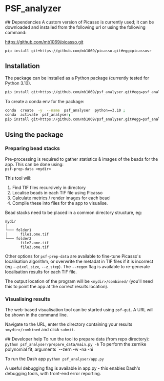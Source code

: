 
# PSF_analyzer

## Dependencies
A custom version of Picasso is currently used; it can be downloaded and installed from the following url or using the following command:

https://github.com/mb1069/picasso.git

```sh
pip install git+https://github.com/mb1069/picasso.git#egg=picassosr
```

## Installation

The package can be installed as a Python package (currently tested for Python 3.10).

```sh
pip install git+https://github.com/mb1069/psf_analyser.git#egg=psf_analyser`
```

To create a conda env for the package:
```sh
conda  create  -y  --name  psf_analyser  python==3.10 ;
conda  activate  psf_analyser;
pip install git+https://github.com/mb1069/psf_analyser.git#egg=psf_analyser`
```

## Using the package
### Preparing bead stacks
Pre-processing is required to gather statistics & images of the beads for the app.
This can be done using:  
`psf-prep-data <mydir>`

This tool will:
1. Find TIF files recursively in directory
2. Localise beads in each TIF file using Picasso
3. Calculate metrics / render images for each bead
4. Compile these into files for the app to visualise.

Bead stacks need to be placed in a common directory structure, eg:
```
mydir
│
└─── folder1
│      file1.ome.tif
└─── folder2
       file2.ome.tif
       file3.ome.tif  
```

Other options for `psf-prep-data` are available to fine-tune Picasso's localisation algorithm, or overwrite the metadat in TIF files if it is incorrect (eg `--pixel_size`, `--z_step`). The `--regen` flag is available to re-generate localisation results for each TIF file.

The output location of the program will be `<mydir>/combined/` (you'll need this to point the app at the correct results location).

### Visualising results
The web-based visualisation tool can be started using `psf-gui`. A URL will be shown in the command line.

Navigate to the URL, enter the directory containing your results `<mydir>/combined` and click `submit`.


## Developer help
To run the tool to prepare data (from repo directory):
`python psf_analyser/prepare_data/main.py -h`
To perform the zernike polynomial fit, arguments `--zern -w <wavelength in nm> -na <numerical aperture> -ni <refractive index>

To run the Dash app
`python psf_analyser/app.py`

A useful debugging flag is available in app.py - this enables Dash's debugging tools, with front-end error reporting.